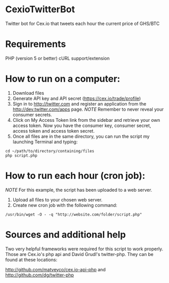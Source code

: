 CexioTwitterBot
===============

Twitter bot for Cex.io that tweets each hour the current price of GHS/BTC

Requirements
============

PHP (version 5 or better)
cURL support/extension

How to run on a computer:
=========================

1. Download files
2. Generate API key and API secret (https://cex.io/trade/profile)
3. Sign in to http://twitter.com and register an application from the http://dev.twitter.com/apps page.
*NOTE* Remember to never reveal your consumer secrets.
4. Click on My Access Token link from the sidebar and retrieve your own access token.  Now you have the consumer key, consumer secret, access token and access token secret.
5. Once all files are in the same directory, you can run the script my launching Terminal and typing:

```
cd ~/path/to/directory/containing/files
php script.php
```

How to run each hour (cron job):
================================

*NOTE* For this example, the script has been uploaded to a web server.

1. Upload all files to your chosen web server.
2. Create new cron job with the following command:

```
/usr/bin/wget -O - -q "http://website.com/folder/script.php"
```

Sources and additional help
===========================

Two very helpful frameworks were required for this script to work properly.
Those are Cex.io's php api and David Grudl's twitter-php.
They can be found at these locations:

http://github.com/matveyco/cex.io-api-php and http://github.com/dg/twitter-php
